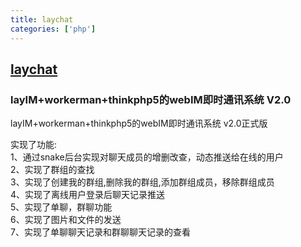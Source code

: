 ```yaml
---
title: laychat
categories: ['php']
---
```

## [laychat](https://github.com/nick-bai/laychat)

### layIM+workerman+thinkphp5的webIM即时通讯系统 V2.0

layIM+workerman+thinkphp5的webIM即时通讯系统 v2.0正式版  

实现了功能:  
1、通过snake后台实现对聊天成员的增删改查，动态推送给在线的用户    
2、实现了群组的查找  
3、实现了创建我的群组,删除我的群组,添加群组成员，移除群组成员  
4、实现了离线用户登录后聊天记录推送  
5、实现了单聊，群聊功能  
6、实现了图片和文件的发送  
7、实现了单聊聊天记录和群聊聊天记录的查看  
